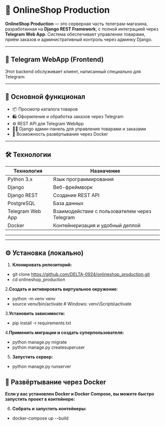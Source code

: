 # 🛒 OnlineShop Production

**OnlineShop Production** — это серверная часть телеграм-магазина, разработанная на **Django REST Framework**, с полной интеграцией через **Telegram Web App**. Система обеспечивает управление товарами, приём заказов и административный контроль через админку Django.


---

## 📲 Telegram WebApp (Frontend)

Этот backend обслуживает клиент, написанный специально для Telegram:


---

## 🚀 Основной функционал

- 📦 Просмотр каталога товаров
- 🛍️ Оформление и обработка заказов через Telegram
- ⚙️ REST API для Telegram WebApp
- 🧑‍💼 Django админ-панель для управления товарами и заказами
- 🐳 Возможность развёртывания через Docker

---

## 🛠️ Технологии

| Технология         | Назначение                                    |
|--------------------|-----------------------------------------------|
| Python 3.x         | Язык программирования                         |
| Django             | Веб-фреймворк                                 |
| Django REST        | Создание REST API                             |
| PostgreSQL         | База данных                                   |
| Telegram Web App   | Взаимодействие с пользователем через Telegram |
| Docker             | Контейнеризация и удобный деплой              |

---


---

## ⚙️ Установка (локально)

1. **Клонировать репозиторий:**
  
 - git clone https://github.com/DELTA-0924/onlineshop_production.git
 - cd onlineshop_production

2.**Создать и активировать виртуальное окружение**:



  - python -m venv venv
  - source venv/bin/activate   # Windows: venv\Scripts\activate

3.**Установить зависимости:**


 - pip install -r requirements.txt

4.**Применить миграции и создать суперпользователя:**

  - python manage.py migrate
  - python manage.py createsuperuser

5. **Запустить сервер:**


  - python manage.py runserver

## 🐳 Развёртывание через Docker

**Если у вас установлен Docker и Docker Compose, вы можете быстро запустить проект в контейнере:**

6. **Собрать и запустить контейнеры:**

  - docker-compose up --build
